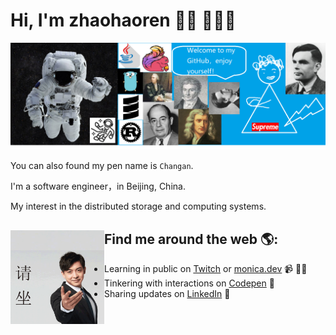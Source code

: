 # Hi, I'm zhaohaoren 👋🏾 👩🏾‍💻

<img src="https://github.com/zhaohaoren/zhaohaoren/blob/master/gh-header-image-cropped.png?raw=true" alt="banner that says Monica Powell - software engineer, content creator and community organizer alongside a cartoon illustration of Monica">

You can also found my pen name is `Changan`.

I'm a software engineer，in Beijing, China.

My interest in the distributed storage and computing systems.


## Find me around the web 🌎: <a href=""><img align="left" width="150" height="150" src="https://github.com/zhaohaoren/zhaohaoren/blob/master/zhaohaoren/01.gif?raw=true"></a>
- Learning in public on <a href="">Twitch</a> or <a href="">monica.dev</a> 📹 ✍🏾
- Tinkering with interactions on <a href=""> Codepen</a> 🏓
- Sharing updates on <a href="">LinkedIn</a> 💼

